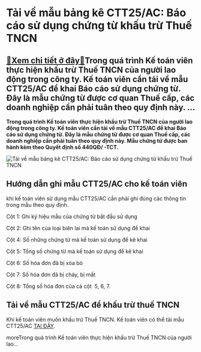 Tải về mẫu bảng kê CTT25/AC: Báo cáo sử dụng chứng từ khấu trừ Thuế TNCN
========================================================================

[:gift:Xem chi tiết ở đây:gift:](https://hddtvn.com/tai-ve-mau-bang-ke-ctt25-ac-bao-cao-su-dung-chung-tu-khau-tru-thue-tncn/)Trong quá trình Kế toán viên thực hiện khấu trừ Thuế TNCN của người lao động trong công ty. Kế toán viên cần tải về mẫu CTT25/AC để khai Báo cáo sử dụng chứng từ. Đây là mẫu chứng từ được cơ quan Thuế cấp, các doanh nghiệp cần phải tuân theo quy định này. …
-----------------------------------------------------------------------------------------------------------------------------------------------------------------------------------------------------------------------------------------------------------------

**Trong quá trình Kế toán viên thực hiện khấu trừ Thuế TNCN của người lao động trong công ty. Kế toán viên cần tải về mẫu CTT25/AC để khai Báo cáo sử dụng chứng từ. Đây là mẫu chứng từ được cơ quan Thuế cấp, các doanh nghiệp cần phải tuân theo quy định này. Mẫu chứng từ được ban hành kèm theo Quyết định số 440QĐ/ -TCT.**


![Tải về mẫu bảng kê CTT25/AC: Báo cáo sử dụng chứng từ khấu trừ Thuế TNCN](https://hddtvn.com/wp-content/uploads/2021/01/bang-ke-chung-tu.jpg)


Hướng dẫn ghi mẫu CTT25/AC cho kế toán viên
-------------------------------------------


khi kế toán viên sử dụng mẫu CTT25/AC cần phải ghi đúng các thông tin trong mẫu theo quy định.


Cột 1: Ghi ký hiệu mẫu của chứng từ bắt đầu sử dụng


Cột 2: Ghi tên của loại biên lai mà kế toán sử dụng để khai


Cột 4: Số những chứng từ mà kế toán sử dụng để kê khai


Cột 5: Tổng số chứng từ mà kế toán sử dụng để kê khai


Cột 6: Số hóa đơn đã bị xóa bỏ


Cột 7: Số hóa đơn đã bị cháy, bị mất


Cột 8: Tổng số hóa đơn của cả cột  5, 6, 7.


Tải về mẫu CTT25/AC để khấu trừ thuế TNCN
-----------------------------------------


Khi kế toán viên muốn khấu trừ Thuế TNCN. Kế toán viên có thể tải mẫu CTT25/AC [TẠI ĐÂY](https://drive.google.com/file/d/147xjtxyclz83ngV4QXy5V1mmzsg1UDul/view?usp=sharing).


moreTrong quá trình Kế toán viên thực hiện khấu trừ Thuế TNCN của người lao…

